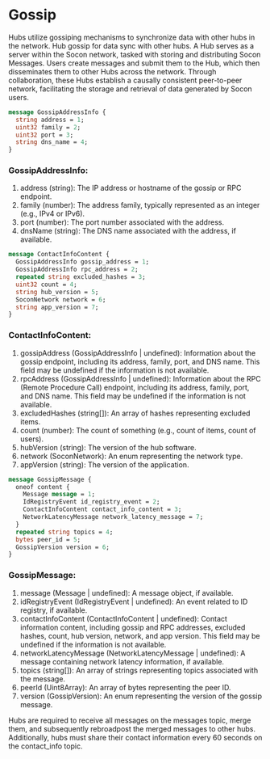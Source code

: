 # Gossip 
Hubs utilize gossiping mechanisms to synchronize data with other hubs in the network. Hub gossip for data sync with other hubs. A Hub serves as a server within the Socon network, tasked with storing and distributing Socon Messages. Users create messages and submit them to the Hub, which then disseminates them to other Hubs across the network. Through collaboration, these Hubs establish a causally consistent peer-to-peer network, facilitating the storage and retrieval of data generated by Socon users. 

```protobuf
message GossipAddressInfo {
  string address = 1;
  uint32 family = 2;
  uint32 port = 3;
  string dns_name = 4;
}
```

### GossipAddressInfo:
1. address (string): The IP address or hostname of the gossip or RPC endpoint.
2. family (number): The address family, typically represented as an integer (e.g., IPv4 or IPv6).
3. port (number): The port number associated with the address.
4. dnsName (string): The DNS name associated with the address, if available.


```protobuf
message ContactInfoContent {
  GossipAddressInfo gossip_address = 1;
  GossipAddressInfo rpc_address = 2;
  repeated string excluded_hashes = 3;
  uint32 count = 4;
  string hub_version = 5;
  SoconNetwork network = 6;
  string app_version = 7;
}
```
### ContactInfoContent:
1. gossipAddress (GossipAddressInfo | undefined): Information about the gossip endpoint, including its address, family, port, and DNS name. This field may be undefined if the information is not available.
3. rpcAddress (GossipAddressInfo | undefined): Information about the RPC (Remote Procedure Call) endpoint, including its address, family, port, and DNS name. This field may be undefined if the information is not available.
3. excludedHashes (string[]): An array of hashes representing excluded items.
4. count (number): The count of something (e.g., count of items, count of users).
5. hubVersion (string): The version of the hub software.
6. network (SoconNetwork): An enum representing the network type.
7. appVersion (string): The version of the application.

```protobuf
message GossipMessage {
  oneof content {
    Message message = 1;
    IdRegistryEvent id_registry_event = 2;
    ContactInfoContent contact_info_content = 3;
    NetworkLatencyMessage network_latency_message = 7;
  }
  repeated string topics = 4;
  bytes peer_id = 5;
  GossipVersion version = 6;
}
```
### GossipMessage:
1. message (Message | undefined): A message object, if available.
2. idRegistryEvent (IdRegistryEvent | undefined): An event related to ID registry, if available.
3. contactInfoContent (ContactInfoContent | undefined): Contact information content, including gossip and RPC addresses, excluded hashes, count, hub version, network, and app version. This field may be undefined if the information is not available.
4. networkLatencyMessage (NetworkLatencyMessage | undefined): A message containing network latency information, if available.
5. topics (string[]): An array of strings representing topics associated with the message.
6. peerId (Uint8Array): An array of bytes representing the peer ID.
7. version (GossipVersion): An enum representing the version of the gossip message.

Hubs are required to receive all messages on the messages topic, merge them, and subsequently rebroadpost the merged messages to other hubs. Additionally, hubs must share their contact information every 60 seconds on the contact_info topic.

<!-- <Add Code Snippet > -->